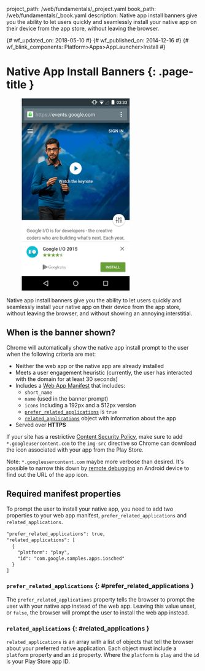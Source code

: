 project_path: /web/fundamentals/_project.yaml
book_path: /web/fundamentals/_book.yaml
description: Native app install banners give you the ability to let users quickly and seamlessly install your native app on their device from the app store, without leaving the browser.

{# wf_updated_on: 2018-05-10 #}
{# wf_published_on: 2014-12-16 #}
{# wf_blink_components: Platform>Apps>AppLauncher>Install #}

# Native App Install Banners {: .page-title }

<div class="attempt-right">
  <figure>
     <img src="images/native-app-install-banner.gif"
          alt="Native app install banner" style="max-height: 500px">
  </figure>
</div>

Native app install banners give you the ability to let users quickly and
seamlessly install your native app on their device from the app store, without
leaving the browser, and without showing an annoying interstitial.

## When is the banner shown?

Chrome will automatically show the native app install prompt to the user when
the following criteria are met:

* Neither the web app or the native app are already installed
* Meets a user engagement heuristic (currently, the user has interacted
  with the domain for at least 30 seconds)
* Includes a [Web App Manifest](/web/fundamentals/web-app-manifest/) that includes:
    - `short_name`
    - `name` (used in the banner prompt)
    - `icons` including a 192px and a 512px version
    - [`prefer_related_applications`](#prefer_related_applications) is `true`
    - [`related_applications`](#related-applications) object with information
      about the app
* Served over **HTTPS**

If your site has a restrictive [Content Security Policy](/web/fundamentals/security/csp/),
make sure to add `*.googleusercontent.com` to the `img-src` directive so Chrome
can download the icon associated with your app from the Play Store.

Note: `*.googleusercontent.com` maybe more verbose than desired. It's possible
to narrow this down by [remote debugging](/web/tools/chrome-devtools/remote-debugging/)
an Android device to find out the URL of the app icon.

## Required manifest properties

To prompt the user to install your native app, you need to add two properties
to your web app manifest, `prefer_related_applications` and
`related_applications`.

    "prefer_related_applications": true,
    "related_applications": [
      {
        "platform": "play",
        "id": "com.google.samples.apps.iosched"
      }
    ]


### `prefer_related_applications` {: #prefer_related_applications }

The `prefer_related_applications` property tells the browser to prompt the
user with your native app instead of the web app. Leaving this value unset,
or `false`, the browser will prompt the user to install the web app instead.

### `related_applications` {: #related_applications }

`related_applications` is an array with a list of objects that tell the
browser about your preferred native application. Each object must include
a `platform` property and an `id` property. Where the `platform` is `play`
and the `id` is your Play Store app ID.



